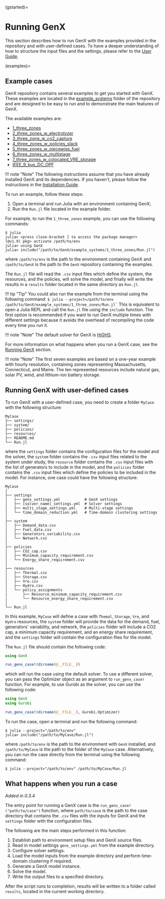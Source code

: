 (gstarted)=
# Running GenX

This section describes how to run GenX with the examples provided in the repository and with user-defined cases. To have a deeper understanding of how to structure the input files and the settings, please refer to the [User Guide](@ref).

(examples)=
## Example cases
GenX repository contains several examples to get you started with GenX. These examples are located in the [example_systems](https://github.com/GenXProject/GenX/tree/main/example_systems) folder of the repository and are designed to be easy to run and to demonstrate the main features of GenX. 

The available examples are:

- [1\_three\_zones](https://github.com/GenXProject/GenX/tree/main/example_systems/1_three_zones)
- [2\_three\_zones\_w\_electrolyzer](https://github.com/GenXProject/GenX/tree/main/example_systems/2_three_zones_w_electrolyzer)
- [3\_three\_zone\_w\_co2\_capture](https://github.com/GenXProject/GenX/tree/main/example_systems/3_three_zone_w_co2_capture)
- [4\_three\_zones\_w\_policies\_slack](https://github.com/GenXProject/GenX/tree/main/example_systems/4_three_zones_w_policies_slack)
- [5\_three\_zones\_w\_piecewise\_fuel](https://github.com/GenXProject/GenX/tree/main/example_systems/5_three_zones_w_piecewise_fuel)
- [6\_three\_zones\_w\_multistage](https://github.com/GenXProject/GenX/tree/main/example_systems/6_three_zones_w_multistage)
- [7\_three\_zones\_w\_colocated\_VRE\_storage](https://github.com/GenXProject/GenX/tree/main/example_systems/7_three_zones_w_colocated_VRE_storage)
- [IEEE\_9\_bus\_DC\_OPF](https://github.com/GenXProject/GenX/tree/main/example_systems/IEEE_9_bus_DC_OPF)

!!! note "Note"
    The following instructions assume that you have already installed GenX and its dependencies. If you haven't, please follow the instructions in the [Installation Guide](@ref).

To run an example, follow these steps:
1. Open a terminal and run Julia with an environment containing GenX;
2. Run the `Run.jl` file located in the example folder.

For example, to run the `1_three_zones` example, you can use the following commands:
```
$ julia
julia> <press close-bracket ] to access the package manager>
(@v1.9) pkg> activate /path/to/env
julia> using GenX
julia> include("/path/to/GenX/example_systems/1_three_zones/Run.jl")
``` 
where `/path/to/env` is the path to the environment containing GenX and `/path/to/GenX` is the path to the `GenX` repository containing the examples.

The `Run.jl` file will read the `.csv` input files which define the system, the resources, and the policies, will solve the model, and finally will write the results in a `results` folder located in the same directory as `Run.jl`.

!!! tip "Tip"
    You could also run the example from the terminal using the following command:
    ```
    $ julia --project=/path/to/env /path/to/GenX/example_systems/1_three_zones/Run.jl`
    ```
    This is equivalent to open a Julia REPL and call the `Run.jl` file using the `include` function.
    The first option is recommended if you want to run GenX multiple times with different settings because it avoids the overhead of recompiling the code every time you run it.

!!! note "Note"
    The default solver for GenX is [HiGHS](https://github.com/jump-dev/HiGHS.jl).

For more information on what happens when you run a GenX case, see the [Running GenX](@ref) section.

!!! note "Note"
    The first seven examples are based on a one-year example with hourly resolution, containing zones representing Massachusetts, Connecticut, and Maine. The ten represented resources include natural gas, solar PV, wind, and lithium-ion battery storage.


## Running GenX with user-defined cases
To run GenX with a user-defined case, you need to create a folder `MyCase` with the following structure:

```
MyCase
├── settings/
├── system/
├── policies/
├── resources/
├── README.md
└── Run.jl
```

where the `settings` folder contains the configuration files for the model and the solver, the `system` folder contains the `.csv` input files related to the system under study, the `resource` folder contains the `.csv` input files with the list of generators to include in the model, and the `policies` folder contains the `.csv` input files which define the policies to be included in the model. 
For instance, one case could have the following structure:

```
MyCase
│ 
├── settings
│   ├── genx_settings.yml           # GenX settings
│   ├── [solver_name]_settings.yml  # Solver settings
│   ├── multi_stage_settings.yml    # Multi-stage settings
│   └── time_domain_reduction.yml   # Time-domain clustering settings
│ 
├── system
│   ├── Demand_data.csv
│   ├── Fuel_data.csv
│   ├── Generators_variability.csv
│   └── Network.csv
│ 
├── policies
│   ├── CO2_cap.csv
│   ├── Minimum_capacity_requirement.csv
│   └── Energy_share_requirement.csv
│ 
├── resources
│   ├── Thermal.csv
│   ├── Storage.csv
│   ├── Vre.csv
│   ├── Hydro.csv
│   └── policy_assignments
|       ├── Resource_minimum_capacity_requirement.csv
│       └── Resource_energy_share_requirement.csv
│
└── Run.jl
```

In this example, `MyCase` will define a case with `Themal`, `Storage`, `Vre`, and `Hydro` resources, the `system` folder will provide the data for the demand, fuel, generators' variability, and network, the `policies` folder will include a CO2 cap, a minimum capacity requirement, and an energy share requirement, and the `settings` folder will contain the configuration files for the model. 

The `Run.jl` file should contain the following code:
```julia
using GenX

run_genx_case!(dirname(@__FILE__))
```
which will run the case using the default solver. To use a different solver, you can pass the Optimizer object as an argument to `run_genx_case!` function. For example, to use Gurobi as the solver, you can use the following code:

```julia
using GenX
using Gurobi

run_genx_case!(dirname(@__FILE__), Gurobi.Optimizer)
```

To run the case, open a terminal and run the following command:
```
$ julia --project="/path/to/env"
julia> include("/path/to/MyCase/Run.jl")
```
where `/path/to/env` is the path to the environment with `GenX` installed, and `/path/to/MyCase` is the path to the folder of the `MyCase` case.
Alternatively, you can run the case directly from the terminal using the following command:
```
$ julia --project="/path/to/env" /path/to/MyCase/Run.jl
```

## What happens when you run a case
*Added in 0.3.4*

The entry point for running a GenX case is the `run_genx_case!("path/to/case")` function, where `path/to/case` is the path to the case directory that contains the `.csv` files with the inputs for GenX and the `settings` folder with the configuration files.

The following are the main steps performed in this function:

1. Establish path to environment setup files and GenX source files.
2. Read in model settings `genx_settings.yml` from the example directory.
3. Configure solver settings.
4. Load the model inputs from the example directory and perform time-domain clustering if required.
5. Generate a GenX model instance.
6. Solve the model.
7. Write the output files to a specified directory.

After the script runs to completion, results will be written to a folder called `results`, located in the current working directory.